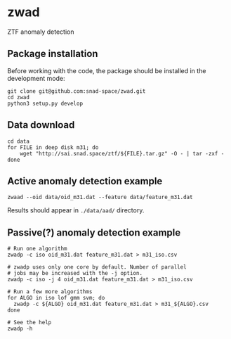 # zwad
ZTF anomaly detection

## Package installation
Before working with the code, the package should be installed in the development
mode:
```shell
git clone git@github.com:snad-space/zwad.git
cd zwad
python3 setup.py develop
```

## Data download
```shell
cd data
for FILE in deep disk m31; do
    wget "http://sai.snad.space/ztf/${FILE}.tar.gz" -O - | tar -zxf -
done
```

## Active anomaly detection example

```shell
zwaad --oid data/oid_m31.dat --feature data/feature_m31.dat
```

Results should appear in `./data/aad/` directory.

## Passive(?) anomaly detection example

```shell
# Run one algorithm
zwadp -c iso oid_m31.dat feature_m31.dat > m31_iso.csv

# zwadp uses only one core by default. Number of parallel
# jobs may be increased with the -j option.
zwadp -c iso -j 4 oid_m31.dat feature_m31.dat > m31_iso.csv

# Run a few more algorithms
for ALGO in iso lof gmm svm; do
  zwadp -c ${ALGO} oid_m31.dat feature_m31.dat > m31_${ALGO}.csv
done

# See the help
zwadp -h
```
